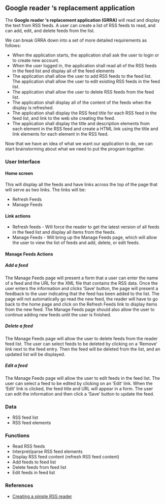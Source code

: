 ## Google reader ‘s replacement application
The **Google reader ‘s replacement application (GRRA)** will read and display the text from RSS feeds. A user can create a list of RSS feeds to read, and can add, edit, and delete feeds from the list.

We can break GRRA down into a set of more detailed requirements as follows:

* When the application starts, the application shall ask the user to login or to create new account. 
* When the user logged in, the application shall read all of the RSS feeds in the feed list and display all of the feed elements
* The application shall allow the user to add RSS feeds to the feed list.
The application shall allow the user to edit existing RSS feeds in the feed list.
* The application shall allow the user to delete RSS feeds from the feed list.
* The application shall display all of the content of the feeds when the display is refreshed.
* The application shall display the RSS feed title for each RSS feed in the feed list, and link to the web site creating the feed.
* The application shall display the title and description elements from each element in the RSS feed and create a HTML link using the title and link elements for each element in the RSS feed.

Now that we have an idea of what we want our application to do, we can start brainstorming about what we need to put the program together.

### User Interface
#### Home screen
This will display all the feeds and have links across the top of the page that will serve as two links. The links will be:
* Refresh Feeds
* Manage Feeds

#### Link actions
* Refresh feeds - Will force the reader to get the latest version of all feeds in the feed list and display all items from the feeds.
* Manage Feeds - Will bring up the Manage Feeds page, which will allow the user to view the list of feeds and add, delete, or edit feeds.

#### Manage Feeds Actions
##### Add a feed
The Manage Feeds page will present a form that a user can enter the name of a feed and the URL for the XML file that contains the RSS data. Once the user enters the information and clicks ‘Save’ button, the page will present a feedback to the user indicating that the feed has been added to the list. The page will not automatically go read the new feed, the reader will have to go back to the home page and click on the Refresh Feeds link to display items from the new feed. The Manage Feeds page should also allow the user to continue adding new feeds until the user is finished.

##### Delete a feed
The Manage Feeds page will allow the user to delete feeds from the reader feed list. The user can select feeds to be deleted by clicking on a ‘Remove’ link next to the feed entry. Then the feed will be deleted from the list, and an updated list will be displayed.

##### Edit a feed
The Manage Feeds page will allow the user to edit feeds in the feed list. The user can select a feed to be edited by clicking on an ‘Edit’ link. When the ‘Edit’ link is clicked, the feed title and URL will appear in a form. The user can edit the information and then click a ‘Save’ button to update the feed.

### Data
* RSS feed list
* RSS feed elements

### Functions
* Read RSS feeds
* Interpret/parse RSS feed elements
* Display RSS feed content (refresh RSS feed content)
* Add feeds to feed list
* Delete feeds from feed list
* Edit feeds in feed list

### References
* [Creating a simple RSS reader](http://www.buildbrowserapps.com/chromeappbook/chapter07.html)